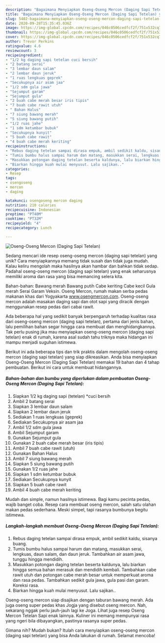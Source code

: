 ```yaml
---
description: "Bagaimana Menyiapkan Oseng-Oseng Mercon (Daging Sapi Tetelan) yang Lezat"
title: "Bagaimana Menyiapkan Oseng-Oseng Mercon (Daging Sapi Tetelan) yang Lezat"
slug: 5402-bagaimana-menyiapkan-oseng-oseng-mercon-daging-sapi-tetelan-yang-lezat
date: 2020-09-28T15:35:45.036Z
image: https://img-global.cpcdn.com/recipes/046c0506cedfcf2f/751x532cq70/oseng-oseng-mercon-daging-sapi-tetelan-foto-resep-utama.jpg
thumbnail: https://img-global.cpcdn.com/recipes/046c0506cedfcf2f/751x532cq70/oseng-oseng-mercon-daging-sapi-tetelan-foto-resep-utama.jpg
cover: https://img-global.cpcdn.com/recipes/046c0506cedfcf2f/751x532cq70/oseng-oseng-mercon-daging-sapi-tetelan-foto-resep-utama.jpg
author: Trevor Perkins
ratingvalue: 4.6
reviewcount: 3
recipeingredient:
- "1/2 kg daging sapi tetelan cuci bersih"
- "2 batang serai"
- "3 lembar daun salam"
- "2 lembar daun jeruk"
- "1 ruas lengkuas geprek"
- "Secukupnya air asam jaa"
- "1/2 sdm gula jawa"
- "Sejumput garam"
- "Sejumput gula"
- "2 buah cabe merah besar iris tipis"
- "7 buah cabe rawit utuh"
- " Bahan Halus"
- "7 siung bawang merah"
- "5 siung bawang putih"
- "1/2 ruas jahe"
- "1 sdm ketumbar bubuk"
- "Secukupnya kunyit"
- "5 buah cabe rawit"
- "4 buah cabe merah keriting"
recipeinstructions:
- "Rebus daging tetelan sampai dirasa empuk, ambil sedikit kaldu, sisanya buang."
- "Tumis bumbu halus sampai harum dan matang, masukkan serai, lengkuas, daun salam, dan daun jeruk. Tambahkan air asam jawa, tunggu hingga mendidih."
- "Masukkan potongan daging tetelan beserta kaldunya, lalu biarkan hingga semua bahan merasuk dan mendidih kembali. Tambahkan cabe rawit utuh dan potongan cabe merah besar untuk memperkuat aroma dan rasa pedas. Tambahkan sedikit gula jawa, gula pasi dan garam. Koreksi rasa."
- "Biarkan hingga kuah mulai menyusut. Lalu sajikan.."
categories:
- Resep
tags:
- osengoseng
- mercon
- daging

katakunci: osengoseng mercon daging 
nutrition: 210 calories
recipecuisine: Indonesian
preptime: "PT40M"
cooktime: "PT32M"
recipeyield: "4"
recipecategory: Lunch

---
```



![Oseng-Oseng Mercon (Daging Sapi Tetelan)](https://img-global.cpcdn.com/recipes/046c0506cedfcf2f/751x532cq70/oseng-oseng-mercon-daging-sapi-tetelan-foto-resep-utama.jpg)

Sedang mencari ide resep oseng-oseng mercon (daging sapi tetelan) yang unik? Cara menyiapkannya memang tidak susah dan tidak juga mudah. Kalau keliru mengolah maka hasilnya akan hambar dan bahkan tidak sedap. Padahal oseng-oseng mercon (daging sapi tetelan) yang enak seharusnya memiliki aroma dan rasa yang bisa memancing selera kita.

Bahan-bahan: Bawang merah Bawang putih Cabe keriting Cabe kecil Gula merah Serai Garam Veksin. Oseng Mercon, rumah makan serba pedas makanan khas dari Yogyakarta www.osengmercon.com. Oseng-oseng mercon adalah masakan daging sapi dan otot sapi yang diracik dengan menggunakan resep pedas dari cabai rawit.

Ada beberapa hal yang sedikit banyak berpengaruh terhadap kualitas rasa dari oseng-oseng mercon (daging sapi tetelan), pertama dari jenis bahan, lalu pemilihan bahan segar hingga cara membuat dan menghidangkannya. Tak perlu pusing jika mau menyiapkan oseng-oseng mercon (daging sapi tetelan) enak di rumah, karena asal sudah tahu triknya maka hidangan ini mampu menjadi suguhan istimewa.


Berikut ini ada beberapa tips dan trik praktis dalam mengolah oseng-oseng mercon (daging sapi tetelan) yang siap dikreasikan. Anda bisa menyiapkan Oseng-Oseng Mercon (Daging Sapi Tetelan) memakai 19 bahan dan 4 tahap pembuatan. Berikut ini cara untuk membuat hidangannya.

<!--inarticleads1-->

##### Bahan-bahan dan bumbu yang diperlukan dalam pembuatan Oseng-Oseng Mercon (Daging Sapi Tetelan):

1. Siapkan 1/2 kg daging sapi (tetelan) *cuci bersih
1. Ambil 2 batang serai
1. Siapkan 3 lembar daun salam
1. Siapkan 2 lembar daun jeruk
1. Sediakan 1 ruas lengkuas (geprek)
1. Sediakan Secukupnya air asam jaa
1. Ambil 1/2 sdm gula jawa
1. Ambil Sejumput garam
1. Gunakan Sejumput gula
1. Gunakan 2 buah cabe merah besar (iris tipis)
1. Ambil 7 buah cabe rawit (utuh)
1. Gunakan  Bahan Halus
1. Ambil 7 siung bawang merah
1. Siapkan 5 siung bawang putih
1. Gunakan 1/2 ruas jahe
1. Siapkan 1 sdm ketumbar bubuk
1. Sediakan Secukupnya kunyit
1. Siapkan 5 buah cabe rawit
1. Ambil 4 buah cabe merah keriting


Mudah dan simple, namun hasilnya istimewa. Bagi kamu pecinta pedas, wajib banget coba. Resep cara membuat oseng mercon, salah satu olahan makan pedas sederhana. Meski simpel, tapi rasanya bumbunya begitu istimewa. 

<!--inarticleads2-->

##### Langkah-langkah membuat Oseng-Oseng Mercon (Daging Sapi Tetelan):

1. Rebus daging tetelan sampai dirasa empuk, ambil sedikit kaldu, sisanya buang.
1. Tumis bumbu halus sampai harum dan matang, masukkan serai, lengkuas, daun salam, dan daun jeruk. Tambahkan air asam jawa, tunggu hingga mendidih.
1. Masukkan potongan daging tetelan beserta kaldunya, lalu biarkan hingga semua bahan merasuk dan mendidih kembali. Tambahkan cabe rawit utuh dan potongan cabe merah besar untuk memperkuat aroma dan rasa pedas. Tambahkan sedikit gula jawa, gula pasi dan garam. Koreksi rasa.
1. Biarkan hingga kuah mulai menyusut. Lalu sajikan..


Oseng-oseng mercon siap disajikan dengan taburan bawang merah. Ada juga oseng super pedas khas Jogja yang disebut oseng mercon. Nah, sekarang nggak perlu jauh-jauh lagi ke Joga. Lihat juga resep Oseng Mercon Tetelan Sapi enak lainnya. Kuliner ini memang mempunyai rasa yang ngeri bila dibayangkan, pastinya rasanya super pedas. 

Gimana nih? Mudah bukan? Itulah cara menyiapkan oseng-oseng mercon (daging sapi tetelan) yang bisa Anda lakukan di rumah. Selamat mencoba!
